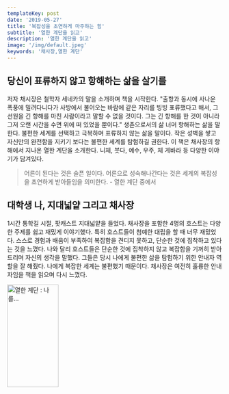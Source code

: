 ```yaml
---
templateKey: post
date: '2019-05-27'
title: '복잡성을 초연하게 마주하는 힘'
subtitle: '열한 계단을 읽고'
description: '열한 계단을 읽고'
image: '/img/default.jpeg'
keywords: '채사장,열한 계단'
---
```


## 당신이 표류하지 않고 항해하는 삶을 살기를

저자 채시장은 철학자 세네카의 말을 소개하며 책을 시작한다. "출항과 동시에 사나운 폭풍에 밀려다니다가 사방에서 불어오는 바람에 같은 자리를 빙빙 표류했다고 해서, 그 선원을 긴 항해를 마친 사람이라고 말할 수 없을 것이다. 그는 긴 항해를 한 것이 아니라 그저 오랜 시간을 수면 위에 떠 있었을 뿐이다." 생존으로서의 삶 너머  항해하는 삶을 말한다. 불편한 세계를 선택하고 극복하며 표류하지 않는 삶을 말이다. 작은 성벽을 쌓고 자신만의 완전함을 지키기 보다는 불편한 세계를 탐험하길 권한다. 이 책은 채사장의 항해에서 지나온 열한 계단을 소개한다. 니체, 붓다, 예수, 우주, 체 게바라 등 다양한 이야기가 담겨있다.

> 어른이 된다는 것은 슬픈 일이다. 어른으로 성숙해나간다는 것은 세계의 복잡성을 초연하게 받아들임을 의미한다. - 열한 계단 중에서

## 대학생 나, 지대넓얕 그리고 채사장

1시간 통학길 시절, 팟캐스트 지대넓얕을 들었다. 채사장을 포함한 4명의 호스트는 다양한 주제를 쉽고 재밌게 이야기했다. 특히 호스트들이 첨예한 대립을 할 때 너무 재밌었다. 스스로 경험과 배움이 부족하여 복잡함을 견디지 못하고, 단순한 것에 집착하고 있다는 것을 느꼈다. 나와 달리 호스트들은 단순한 것에 집착하지 않고 복잡함을 기꺼히 받아드리며 자신의 생각을 말했다. 그들은 당시 나에게 불편한 삶을 탐험하기 위한 안내자 역할을 잘 해줬다. 나에게 복잡한 세계는 불편했기 때문이다. 채사장은 여전히 훌륭한 안내자임을 책을 읽으며 다시 느꼈다.

<a href="https://coupa.ng/biISa6" target="_blank"><img src="https://static.coupangcdn.com/image/affiliate/banner/3f07d99f2c8c578e3f09589baed40f6e@2x.jpg" alt="열한 계단 : 나를..." width="120" height="240"></a>